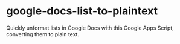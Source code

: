 # google-docs-list-to-plaintext
Quickly unformat lists in Google Docs with this Google Apps Script, converting them to plain text.
